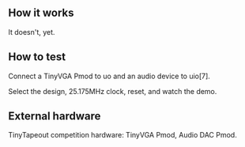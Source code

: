 <!---

This file is used to generate your project datasheet. Please fill in the information below and delete any unused
sections.

You can also include images in this folder and reference them in the markdown. Each image must be less than
512 kb in size, and the combined size of all images must be less than 1 MB.
-->

## How it works

It doesn't, yet.

## How to test

Connect a TinyVGA Pmod to uo and an audio device to uio[7].

Select the design, 25.175MHz clock, reset, and watch the demo.

## External hardware

TinyTapeout competition hardware: TinyVGA Pmod, Audio DAC Pmod.

